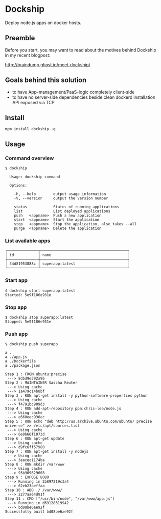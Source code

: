 # Dockship

Deploy node.js apps on docker hosts.

## Preamble

Before you start, you may want to read about the motives behind Dockship in my recent blogpost:

http://braindump.ghost.io/meet-dockship/

## Goals behind this solution

- to have App-management/PaaS-logic completely client-side
- to have no server-side dependencies beside clean dockerd installation API exposed via TCP

## Install

```npm install dockship -g```

## Usage

### Command overview

```
$ dockship 

  Usage: dockship command

  Options:

    -h, --help        output usage information
    -V, --version     output the version number
                      
    status            Status of running applications
    list              List deployed applications
    push   <appname>  Push a new application
    start  <appname>  Start the application
    stop   <appname>  Stop the application, also takes --all
    purge  <appname>  Delete the application

```

### List available apps

```
┌──────────────┬────────────────────────────────────────┐
│ id           │ name                                   │
├──────────────┼────────────────────────────────────────┤
│ 34d81953888c │ superapp:latest                        │
└──────────────┴────────────────────────────────────────┘
```

### Start app

```
$ dockship start superapp:latest
Started: 5e9f186e931e
```

### Stop app

```
$ dockship stop superapp:latest
Stopped: 5e9f186e931e
```

### Push app

```
$ dockship push superapp

a .
a ./app.js
a ./Dockerfile
a ./package.json

Step 1 : FROM ubuntu:precise
 ---> 8dbd9e392a96
Step 2 : MAINTAINER Sascha Reuter
 ---> Using cache
 ---> 1a479c14b8bf
Step 3 : RUN apt-get install -y python-software-properties python
 ---> Using cache
 ---> f4791bc909d3
Step 4 : RUN add-apt-repository ppa:chris-lea/node.js
 ---> Using cache
 ---> e660eec930ec
Step 5 : RUN echo "deb http://us.archive.ubuntu.com/ubuntu/ precise universe" >> /etc/apt/sources.list
 ---> Using cache
 ---> 6e0b66f1073d
Step 6 : RUN apt-get update
 ---> Using cache
 ---> d9fc6ff57980
Step 7 : RUN apt-get install -y nodejs
 ---> Using cache
 ---> 3eacec1174ba
Step 8 : RUN mkdir /var/www
 ---> Using cache
 ---> 93b969629608
Step 9 : EXPOSE 8080
 ---> Running in 2b897219c3a4
 ---> 62eb23aeffaa
Step 10 : ADD ./ /var/www/
 ---> 2277aa64d91f
Step 11 : CMD ["/usr/bin/node", "/var/www/app.js"]
 ---> Running in d69128319942
 ---> bd08be6ae92f
Successfully built bd08be6ae92f
```
